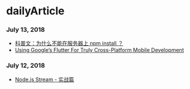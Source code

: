 # dailyArticle

### July 13, 2018

- [科普文：为什么不能在服务器上 npm install ？](https://yuque.com/egg/nodejs/should-not-npm-install-online)
- [Using Google’s Flutter For Truly Cross-Platform Mobile Development](https://www.smashingmagazine.com/2018/06/google-flutter-mobile-development/)

### July 12, 2018

- [Node.js Stream - 实战篇](https://tech.meituan.com/stream_in_action.html)

